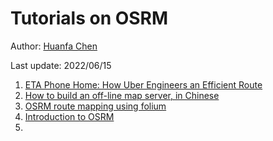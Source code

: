 # Tutorials on OSRM

Author: [Huanfa Chen](https://github.com/huanfachen)

Last update: 2022/06/15

1. [ETA Phone Home: How Uber Engineers an Efficient Route](https://eng.uber.com/engineering-routing-engine/)
2. [How to build an off-line map server, in Chinese](https://zhuanlan.zhihu.com/p/386894010)
3. [OSRM route mapping using folium](https://www.thinkdatascience.com/post/2020-03-03-osrm/osrm/)
4. [Introduction to OSRM](https://medium.com/ivymobility-developers/open-source-routing-machine-43db9ae06fb7)
5. 